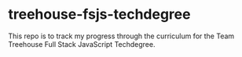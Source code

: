# treehouse-fsjs-techdegree
This repo is to track my progress through the curriculum for the Team Treehouse Full Stack JavaScript Techdegree.
